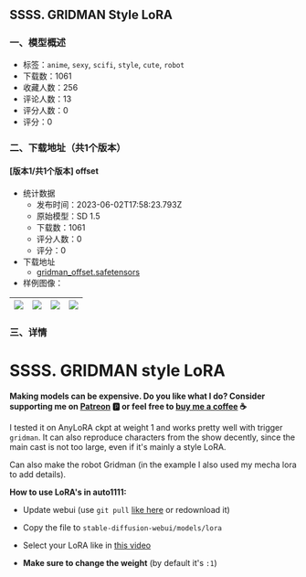 ## SSSS. GRIDMAN Style LoRA
### 一、模型概述

- 标签：`anime`, `sexy`, `scifi`, `style`, `cute`, `robot`
- 下载数：1061
- 收藏人数：256
- 评论人数：13
- 评分人数：0
- 评分：0

### 二、下载地址（共1个版本）

#### [版本1/共1个版本] offset

- 统计数据
  - 发布时间：2023-06-02T17:58:23.793Z
  - 原始模型：SD 1.5
  - 下载数：1061
  - 评分人数：0
  - 评分：0
- 下载地址
  - [gridman_offset.safetensors](https://civitai.com/api/download/models/87816)
- 样例图像：

| <img src="https://image.civitai.com/xG1nkqKTMzGDvpLrqFT7WA/c1b3b163-74dc-4a27-ac25-2b6b960fa252/width=450/1007787.jpeg" /> | <img src="https://image.civitai.com/xG1nkqKTMzGDvpLrqFT7WA/e3318e92-a488-4e75-8a7a-4d7fde478891/width=450/1007711.jpeg" /> | <img src="https://image.civitai.com/xG1nkqKTMzGDvpLrqFT7WA/80d26c3d-f62b-42bb-a6c2-d848ca219f99/width=450/1007702.jpeg" /> | <img src="https://image.civitai.com/xG1nkqKTMzGDvpLrqFT7WA/dde13d58-a868-4951-84cb-0f7ac562e320/width=450/1007710.jpeg" /> |
| ---- | ---- | ---- | ---- |


### 三、详情
<h1 id="heading-3">SSSS. GRIDMAN style LoRA</h1><p><strong>Making models can be expensive. Do you like what I do? Consider supporting me on </strong><a target="_blank" rel="ugc" href="https://www.patreon.com/Lykon275"><strong>Patreon</strong></a><strong> 🅿️ or feel free to </strong><a target="_blank" rel="ugc" href="https://snipfeed.co/lykon"><strong>buy me a coffee</strong></a><strong> ☕</strong><br /></p><p>I tested it on AnyLoRA ckpt at weight 1 and works pretty well with trigger <code>gridman</code>. It can also reproduce characters from the show decently, since the main cast is not too large, even if it's mainly a style LoRA. </p><p>Can also make the robot Gridman (in the example I also used my mecha lora to add details). <br /></p><p><strong>How to use LoRA's in auto1111:</strong></p><ul><li><p>Update webui (use <code>git pull</code> <a target="_blank" rel="ugc" href="https://www.youtube.com/embed/mn8fMF10XN4?start=31&amp;end=60">like here</a> or redownload it)</p></li><li><p>Copy the file to <code>stable-diffusion-webui/models/lora</code></p></li><li><p>Select your LoRA like in <a target="_blank" rel="ugc" href="https://www.youtube.com/watch?v=-bMeyXOZwN0">this video</a></p></li><li><p><strong>Make sure to change the weight</strong> (by default it's <code>:1</code>)</p></li></ul>